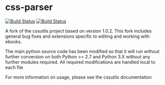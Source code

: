 css-parser
================

[![Build Status](https://api.travis-ci.org/ebook-utils/css-parser.svg)](https://travis-ci.org/ebook-utils/css-parser)
[![Build Status](https://ci.appveyor.com/api/projects/status/fqs1n6c2lidphx1t?svg=true)](https://ci.appveyor.com/project/kovidgoyal/css-parser)

A fork of the cssutils project based on version 1.0.2.
This fork includes general bug fixes and extensions 
specific to editing and working with ebooks.

The main python source code has been modified so
that it will run without further conversion on both 
Python >= 2.7 and Python 3.X without any further
modules required.  All required modifications
are handled local to each file

For more information on usage, please see the cssutils 
documentation
